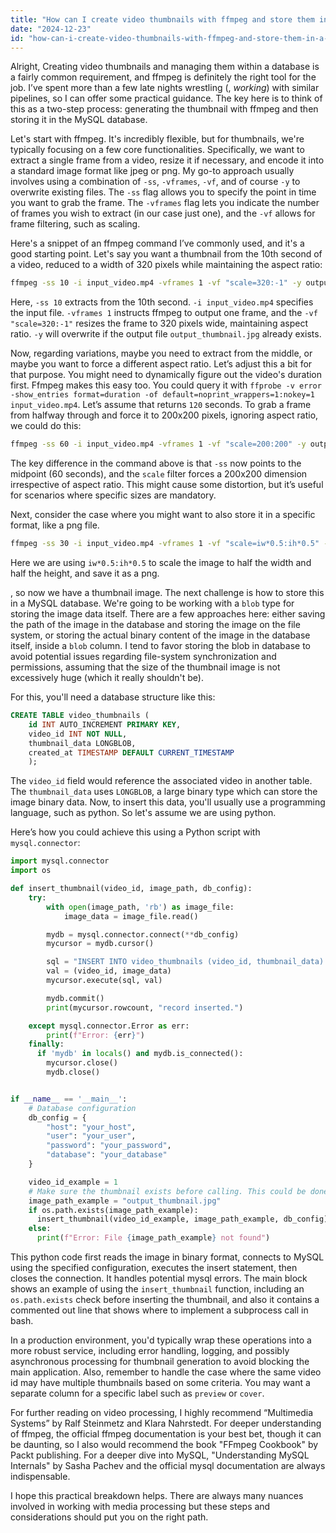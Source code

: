 ```yaml
---
title: "How can I create video thumbnails with ffmpeg and store them in a MySQL database?"
date: "2024-12-23"
id: "how-can-i-create-video-thumbnails-with-ffmpeg-and-store-them-in-a-mysql-database"
---
```


Alright,  Creating video thumbnails and managing them within a database is a fairly common requirement, and ffmpeg is definitely the right tool for the job. I’ve spent more than a few late nights wrestling (, *working*) with similar pipelines, so I can offer some practical guidance. The key here is to think of this as a two-step process: generating the thumbnail with ffmpeg and then storing it in the MySQL database.

Let's start with ffmpeg. It's incredibly flexible, but for thumbnails, we're typically focusing on a few core functionalities. Specifically, we want to extract a single frame from a video, resize it if necessary, and encode it into a standard image format like jpeg or png. My go-to approach usually involves using a combination of `-ss`, `-vframes`, `-vf`, and of course `-y` to overwrite existing files. The `-ss` flag allows you to specify the point in time you want to grab the frame. The `-vframes` flag lets you indicate the number of frames you wish to extract (in our case just one), and the `-vf` allows for frame filtering, such as scaling.

Here's a snippet of an ffmpeg command I’ve commonly used, and it's a good starting point. Let's say you want a thumbnail from the 10th second of a video, reduced to a width of 320 pixels while maintaining the aspect ratio:

```bash
ffmpeg -ss 10 -i input_video.mp4 -vframes 1 -vf "scale=320:-1" -y output_thumbnail.jpg
```

Here, `-ss 10` extracts from the 10th second. `-i input_video.mp4` specifies the input file. `-vframes 1` instructs ffmpeg to output one frame, and the `-vf "scale=320:-1"` resizes the frame to 320 pixels wide, maintaining aspect ratio. `-y` will overwrite if the output file `output_thumbnail.jpg` already exists.

Now, regarding variations, maybe you need to extract from the middle, or maybe you want to force a different aspect ratio. Let’s adjust this a bit for that purpose. You might need to dynamically figure out the video's duration first. Ffmpeg makes this easy too. You could query it with `ffprobe -v error -show_entries format=duration -of default=noprint_wrappers=1:nokey=1 input_video.mp4`. Let’s assume that returns `120` seconds. To grab a frame from halfway through and force it to 200x200 pixels, ignoring aspect ratio, we could do this:

```bash
ffmpeg -ss 60 -i input_video.mp4 -vframes 1 -vf "scale=200:200" -y output_thumbnail2.jpg
```

The key difference in the command above is that `-ss` now points to the midpoint (60 seconds), and the `scale` filter forces a 200x200 dimension irrespective of aspect ratio. This might cause some distortion, but it’s useful for scenarios where specific sizes are mandatory.

Next, consider the case where you might want to also store it in a specific format, like a png file.

```bash
ffmpeg -ss 30 -i input_video.mp4 -vframes 1 -vf "scale=iw*0.5:ih*0.5" -y output_thumbnail3.png
```
Here we are using `iw*0.5:ih*0.5` to scale the image to half the width and half the height, and save it as a png.

, so now we have a thumbnail image. The next challenge is how to store this in a MySQL database. We're going to be working with a `blob` type for storing the image data itself. There are a few approaches here: either saving the path of the image in the database and storing the image on the file system, or storing the actual binary content of the image in the database itself, inside a `blob` column. I tend to favor storing the blob in database to avoid potential issues regarding file-system synchronization and permissions, assuming that the size of the thumbnail image is not excessively huge (which it really shouldn't be).

For this, you'll need a database structure like this:

```sql
CREATE TABLE video_thumbnails (
    id INT AUTO_INCREMENT PRIMARY KEY,
    video_id INT NOT NULL,
    thumbnail_data LONGBLOB,
    created_at TIMESTAMP DEFAULT CURRENT_TIMESTAMP
    );
```

The `video_id` field would reference the associated video in another table. The `thumbnail_data` uses `LONGBLOB`, a large binary type which can store the image binary data. Now, to insert this data, you'll usually use a programming language, such as python. So let's assume we are using python.

Here’s how you could achieve this using a Python script with `mysql.connector`:

```python
import mysql.connector
import os

def insert_thumbnail(video_id, image_path, db_config):
    try:
        with open(image_path, 'rb') as image_file:
            image_data = image_file.read()

        mydb = mysql.connector.connect(**db_config)
        mycursor = mydb.cursor()

        sql = "INSERT INTO video_thumbnails (video_id, thumbnail_data) VALUES (%s, %s)"
        val = (video_id, image_data)
        mycursor.execute(sql, val)

        mydb.commit()
        print(mycursor.rowcount, "record inserted.")

    except mysql.connector.Error as err:
        print(f"Error: {err}")
    finally:
      if 'mydb' in locals() and mydb.is_connected():
        mycursor.close()
        mydb.close()


if __name__ == '__main__':
    # Database configuration
    db_config = {
        "host": "your_host",
        "user": "your_user",
        "password": "your_password",
        "database": "your_database"
    }

    video_id_example = 1
    # Make sure the thumbnail exists before calling. This could be done after executing the ffmpeg command in bash using subprocess.call()
    image_path_example = "output_thumbnail.jpg"
    if os.path.exists(image_path_example):
      insert_thumbnail(video_id_example, image_path_example, db_config)
    else:
      print(f"Error: File {image_path_example} not found")

```
This python code first reads the image in binary format, connects to MySQL using the specified configuration, executes the insert statement, then closes the connection. It handles potential mysql errors. The main block shows an example of using the `insert_thumbnail` function, including an `os.path.exists` check before inserting the thumbnail, and also it contains a commented out line that shows where to implement a subprocess call in bash.

In a production environment, you'd typically wrap these operations into a more robust service, including error handling, logging, and possibly asynchronous processing for thumbnail generation to avoid blocking the main application. Also, remember to handle the case where the same video id may have multiple thumbnails based on some criteria. You may want a separate column for a specific label such as `preview` or `cover`.

For further reading on video processing, I highly recommend “Multimedia Systems” by Ralf Steinmetz and Klara Nahrstedt. For deeper understanding of ffmpeg, the official ffmpeg documentation is your best bet, though it can be daunting, so I also would recommend the book "FFmpeg Cookbook" by Packt publishing. For a deeper dive into MySQL, "Understanding MySQL Internals" by Sasha Pachev and the official mysql documentation are always indispensable.

I hope this practical breakdown helps. There are always many nuances involved in working with media processing but these steps and considerations should put you on the right path.
